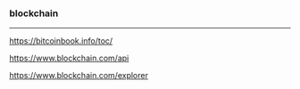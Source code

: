 ### blockchain
---
https://bitcoinbook.info/toc/

https://www.blockchain.com/api

https://www.blockchain.com/explorer

```
```

```
```

